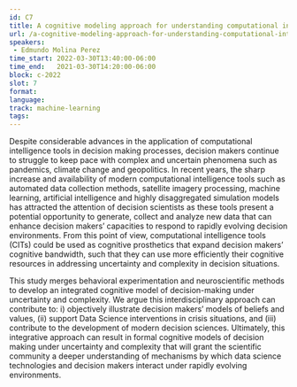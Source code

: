 ```yaml
---
id: C7
title: A cognitive modeling approach for understanding computational intelligence-human interactions in uncertain and complex decision-making environments
url: /a-cognitive-modeling-approach-for-understanding-computational-intelligence-human-interactions
speakers:
 - Edmundo Molina Perez
time_start: 2022-03-30T13:40:00-06:00
time_end:   2021-03-30T14:20:00-06:00
block: c-2022
slot: 7
format: 
language: 
track: machine-learning
tags:
---
```


Despite considerable advances in the application of computational intelligence tools in decision making processes, decision makers continue to struggle to keep pace with complex and uncertain phenomena such as pandemics, climate change and geopolitics. In recent years, the sharp increase and availability of modern computational intelligence tools such as automated data collection methods, satellite imagery processing, machine learning, artificial intelligence and highly disaggregated simulation models has attracted the attention of decision scientists as these tools present a potential opportunity to generate, collect and analyze new data that can enhance decision makers’ capacities to respond to rapidly evolving decision environments. From this point of view, computational intelligence tools (CITs) could be used as cognitive prosthetics that expand decision makers’ cognitive bandwidth, such that they can use more efficiently their cognitive resources in addressing uncertainty and complexity in decision situations.

This study merges behavioral experimentation and neuroscientific methods to develop an integrated cognitive model of decision-making under uncertainty and complexity. We argue this interdisciplinary approach can contribute to: i) objectively illustrate decision makers’ models of beliefs and values, (ii) support Data Science interventions in crisis situations, and (iii) contribute to the development of modern decision sciences. Ultimately, this integrative approach can result in formal cognitive models of decision making under uncertainty and complexity that will grant the scientific community a deeper understanding of mechanisms by which data science technologies and decision makers interact under rapidly evolving environments.

